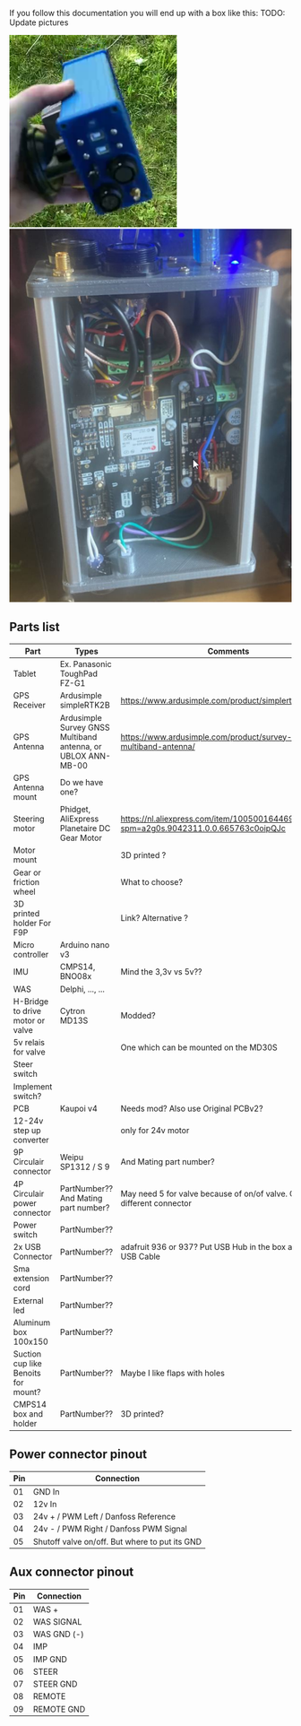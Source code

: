 If you follow this documentation you will end up with a box like this:
TODO: Update pictures

![Box 1](Box1.png) ![Box 2](Box2.png)


## Parts list

| Part                                 | Types                                        | Comments                                                                                  |
|--------------------------------------|----------------------------------------------|-------------------------------------------------------------------------------------------|
| Tablet                               | Ex. Panasonic ToughPad FZ-G1                 |                                                                                           |
| GPS Receiver                         | Ardusimple simpleRTK2B                       | https://www.ardusimple.com/product/simplertk2b/                                           |
| GPS Antenna                          | Ardusimple Survey GNSS Multiband antenna, or UBLOX ANN-MB-00 | https://www.ardusimple.com/product/survey-gnss-multiband-antenna/         |
| GPS Antenna mount                    | Do we have one?                              |                                                                                           |
| Steering motor                       | Phidget, AliExpress Planetaire DC Gear Motor | https://nl.aliexpress.com/item/1005001644698564.html?spm=a2g0s.9042311.0.0.665763c0oipQJc |
| Motor mount                          |                                              | 3D printed ?                                                                              |
| Gear or friction wheel               |                                              | What to choose?                                                                           |
| 3D printed holder For F9P            |                                              | Link? Alternative ?                                                                       |
| Micro controller                     | Arduino nano v3                              |                                                                                           |
| IMU                                  | CMPS14, BNO08x                               | Mind the 3,3v vs 5v??                                                                     |
| WAS                                  | Delphi, ..., ...                             |                                                                                           |
| H-Bridge to drive motor or valve     | Cytron MD13S                                 | Modded?                                                                                   |
| 5v relais for valve                  |                                              | One which can be mounted on the MD30S                                                     |
| Steer switch                         |                                              |                                                                                           |
| Implement switch?                    |                                              |                                                                                           |
| PCB                                  | Kaupoi v4                                    | Needs mod? Also use Original PCBv2?                                                       |
| 12-24v step up converter             |                                              | only for 24v motor                                                                        |
| 9P Circulair connector               | Weipu SP1312 / S 9                           | And Mating part number?                                                                                           |
| 4P Circulair power connector         | PartNumber?? And Mating part number?         | May need 5 for valve because of on/of valve. Or put on different connector                |
| Power switch                         | PartNumber??                                 |                                                                                           |
| 2x USB Connector                     | PartNumber??                                 | adafruit 936 or 937? Put USB Hub in the box and use one USB Cable                         |
| Sma extension cord                   | PartNumber??                                 |                                                                                           |
| External led                         | PartNumber??                                 |                                                                                           |
| Aluminum box 100x150                 | PartNumber??                                 |                                                                                           |
| Suction cup like Benoits  for mount? | PartNumber??                                 | Maybe I like flaps with holes                                                             |
| CMPS14 box and holder                | PartNumber??                                 | 3D printed?                                                                               |



## Power connector pinout

| Pin | Connection |
|-----|------------|
| 01  | GND In     |
| 02  | 12v In     |
| 03  | 24v + / PWM Left  / Danfoss Reference  | 
| 04  | 24v - / PWM Right / Danfoss PWM Signal |
| 05  | Shutoff valve on/off. But where to put its GND  |


## Aux connector pinout

| Pin | Connection |
|-----|------------|
| 01  | WAS +      |
| 02  | WAS SIGNAL |
| 03  | WAS GND (-)|
| 04  | IMP        |
| 05  | IMP GND    |
| 06  | STEER      |
| 07  | STEER GND  |
| 08  | REMOTE     |
| 09  | REMOTE GND |